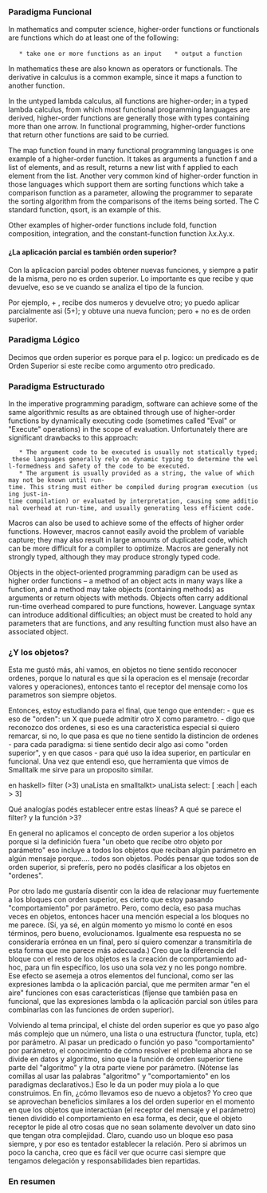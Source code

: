 ### Paradigma Funcional

In mathematics and computer science, higher-order functions or functionals are functions which do at least one of the following:

`   * take one or more functions as an input`
`   * output a function`

In mathematics these are also known as operators or functionals. The derivative in calculus is a common example, since it maps a function to another function.

In the untyped lambda calculus, all functions are higher-order; in a typed lambda calculus, from which most functional programming languages are derived, higher-order functions are generally those with types containing more than one arrow. In functional programming, higher-order functions that return other functions are said to be curried.

The map function found in many functional programming languages is one example of a higher-order function. It takes as arguments a function f and a list of elements, and as result, returns a new list with f applied to each element from the list. Another very common kind of higher-order function in those languages which support them are sorting functions which take a comparison function as a parameter, allowing the programmer to separate the sorting algorithm from the comparisons of the items being sorted. The C standard function, qsort, is an example of this.

Other examples of higher-order functions include fold, function composition, integration, and the constant-function function λx.λy.x.

#### ¿La aplicación parcial es también orden superior?

Con la aplicacion parcial podes obtener nuevas funciones, y siempre a patir de la misma, pero no es orden superior. Lo importante es que recibe y que devuelve, eso se ve cuando se analiza el tipo de la funcion.

Por ejemplo, + , recibe dos numeros y devuelve otro; yo puedo aplicar parcialmente asi (5+); y obtuve una nueva funcion; pero + no es de orden superior.

### Paradigma Lógico

Decimos que orden superior es porque para el p. logico: un predicado es de Orden Superior si este recibe como argumento otro predicado.

### Paradigma Estructurado

In the imperative programming paradigm, software can achieve some of the same algorithmic results as are obtained through use of higher-order functions by dynamically executing code (sometimes called "Eval" or "Execute" operations) in the scope of evaluation. Unfortunately there are significant drawbacks to this approach:

`   * The argument code to be executed is usually not statically typed; these languages generally rely on dynamic typing to determine the well-formedness and safety of the code to be executed.`
`   * The argument is usually provided as a string, the value of which may not be known until run-time. This string must either be compiled during program execution (using just-in-time compilation) or evaluated by interpretation, causing some additional overhead at run-time, and usually generating less efficient code.`

Macros can also be used to achieve some of the effects of higher order functions. However, macros cannot easily avoid the problem of variable capture; they may also result in large amounts of duplicated code, which can be more difficult for a compiler to optimize. Macros are generally not strongly typed, although they may produce strongly typed code.

Objects in the object-oriented programming paradigm can be used as higher order functions – a method of an object acts in many ways like a function, and a method may take objects (containing methods) as arguments or return objects with methods. Objects often carry additional run-time overhead compared to pure functions, however. Language syntax can introduce additional difficulties; an object must be created to hold any parameters that are functions, and any resulting function must also have an associated object.

### ¿Y los objetos?

Esta me gustó más, ahi vamos, en objetos no tiene sentido reconocer ordenes, porque lo natural es que si la operacion es el mensaje (recordar valores y operaciones), entonces tanto el receptor del mensaje como los parametros son siempre objetos.

Entonces, estoy estudiando para el final, que tengo que entender: - que es eso de "orden": un X que puede admitir otro X como parametro. - digo que reconozco dos ordenes, si eso es una caracteristica especial si quiero remarcar, si no, lo que pasa es que no tiene sentido la distincion de ordenes - para cada paradigma: si tiene sentido decir algo asi como "orden superior", y en que casos - para qué uso la idea superior, en particular en funcional. Una vez que entendi eso, que herramienta que vimos de Smalltalk me sirve para un proposito similar.

en haskell&gt; filter (&gt;3) unaLista en smalltalkt&gt; unaLista select: \[ :each | each &gt; 3\]

Qué analogías podés establecer entre estas líneas? A qué se parece el filter? y la función &gt;3?

En general no aplicamos el concepto de orden superior a los objetos porque si la definición fuera "un obeto que recibe otro objeto por parámetro" eso incluye a todos los objetos que reciban algún parámetro en algún mensaje porque.... todos son objetos. Podés pensar que todos son de orden superior, si preferís, pero no podés clasificar a los objetos en "ordenes".

Por otro lado me gustaría disentir con la idea de relacionar muy fuertemente a los bloques con orden superior, es cierto que estoy pasando "comportamiento" por parámetro. Pero, como decía, eso pasa muchas veces en objetos, entonces hacer una mención especial a los bloques no me parece. (Sí, ya sé, en algún momento yo mismo lo conté en esos términos, pero bueno, evolucionamos. Igualmente esa respuesta no se consideraría errónea en un final, pero sí quiero comenzar a transmitirla de esta forma que me parece más adecuada.) Creo que la diferencia del bloque con el resto de los objetos es la creación de comportamiento ad-hoc, para un fin específico, los uso una sola vez y no les pongo nombre. Ese efecto se asemeja a otros elementos del funcional, como ser las expresiones lambda o la aplicación parcial, que me permiten armar "en el aire" funciones con esas características (fíjense que también pasa en funcional, que las expresiones lambda o la aplicación parcial son útiles para combinarlas con las funciones de orden superior).

Volviendo al tema principal, el chiste del orden superior es que yo paso algo más complejo que un número, una lista o una estructura (functor, tupla, etc) por parámetro. Al pasar un predicado o función yo paso "comportamiento" por parámetro, el conocimiento de cómo resolver el problema ahora no se divide en datos y algoritmo, sino que la función de orden superior tiene parte del "algoritmo" y la otra parte viene por parámetro. (Nótense las comillas al usar las palabras "algoritmo" y "comportamiento" en los paradigmas declarativos.) Eso le da un poder muy piola a lo que construimos. En fin, ¿cómo llevamos eso de nuevo a objetos? Yo creo que se aprovechan beneficios similares a los del orden superior en el momento en que los objetos que interactúan (el receptor del mensaje y el parámetro) tienen dividido el comportamiento en esa forma, es decir, que el objeto receptor le pide al otro cosas que no sean solamente devolver un dato sino que tengan otra complejidad. Claro, cuando uso un bloque eso pasa siempre, y por eso es tentador establecer la relación. Pero si abrimos un poco la cancha, creo que es fácil ver que ocurre casi siempre que tengamos delegación y responsabilidades bien repartidas.

### En resumen
